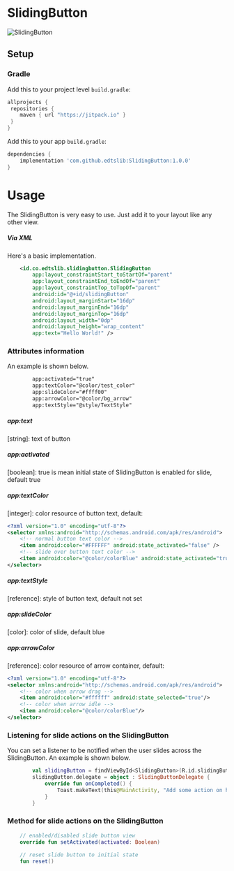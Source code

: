 # SlidingButton

![SlidingButton](https://i.ibb.co/JFvj2P5/Screen-Shot-2021-08-21-at-12-54-13.png)
## Setup 
### Gradle

Add this to your project level `build.gradle`:
```groovy
allprojects {
 repositories {
    maven { url "https://jitpack.io" }
 }
}
```
Add this to your app `build.gradle`:
```groovy
dependencies {
    implementation 'com.github.edtslib:SlidingButton:1.0.0'
}
```
# Usage

The SlidingButton is very easy to use. Just add it to your layout like any other view.
##### Via XML

Here's a basic implementation.

```xml
    <id.co.edtslib.slidingbutton.SlidingButton
        app:layout_constraintStart_toStartOf="parent"
        app:layout_constraintEnd_toEndOf="parent"
        app:layout_constraintTop_toTopOf="parent"
        android:id="@+id/slidingButton"
        android:layout_marginStart="16dp"
        android:layout_marginEnd="16dp"
        android:layout_marginTop="16dp"
        android:layout_width="0dp"
        android:layout_height="wrap_content"
        app:text="Hello World!" />
```
### Attributes information

An example is shown below.

```xml
        app:activated="true"
        app:textColor="@color/test_color"
        app:slideColor="#ffff00"
        app:arrowColor="@color/bg_arrow"
        app:textStyle="@style/TextStyle"
```

##### _app:text_
[string]: text of button

##### _app:activated_
[boolean]: true is mean initial state of SlidingButton is enabled for slide, default true

##### _app:textColor_
[integer]: color resource of button text, default: 

```xml
<?xml version="1.0" encoding="utf-8"?>
<selector xmlns:android="http://schemas.android.com/apk/res/android">
    <!-- normal button text color -->
    <item android:color="#FFFFFF" android:state_activated="false" />
    <!-- slide over button text color -->
    <item android:color="@color/colorBlue" android:state_activated="true" />
</selector>
```

##### _app:textStyle_
[reference]: style of button text, default not set

##### _app:slideColor_
[color]: color of slide, default blue

##### _app:arrowColor_
[reference]: color resource of arrow container, default:

```xml
<?xml version="1.0" encoding="utf-8"?>
<selector xmlns:android="http://schemas.android.com/apk/res/android">
    <!-- color when arrow drag -->
    <item android:color="#ffffff" android:state_selected="true"/>
    <!-- color when arrow idle -->
    <item android:color="@color/colorBlue"/>
</selector>
```

### Listening for slide actions on the SlidingButton

You can set a listener to be notified when the user slides across the SlidingButton. An example is shown below.

```kotlin
        val slidingButton = findViewById<SlidingButton>(R.id.slidingButton)
        slidingButton.delegate = object : SlidingButtonDelegate {
            override fun onCompleted() {
                Toast.makeText(this@MainActivity, "Add some action on here", Toast.LENGTH_SHORT).show()
            }
        }
```
### Method for slide actions on the SlidingButton


```kotlin
    // enabled/disabled slide button view
    override fun setActivated(activated: Boolean)
    
    // reset slide button to initial state 
    fun reset()
```





